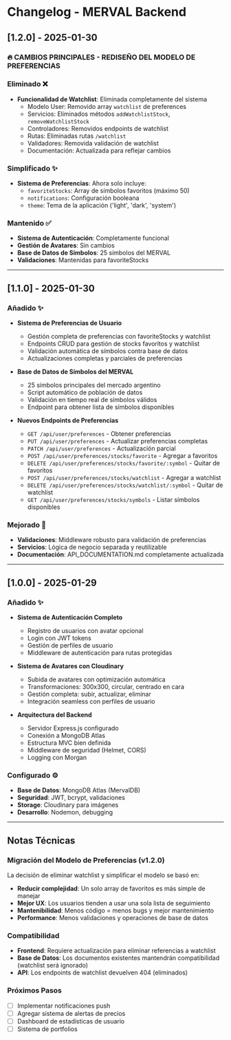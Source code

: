 # Changelog - MERVAL Backend

## [1.2.0] - 2025-01-30

### 🔥 CAMBIOS PRINCIPALES - REDISEÑO DEL MODELO DE PREFERENCIAS

### Eliminado ❌
- **Funcionalidad de Watchlist**: Eliminada completamente del sistema
  - Modelo User: Removido array `watchlist` de preferences
  - Servicios: Eliminados métodos `addWatchlistStock`, `removeWatchlistStock`
  - Controladores: Removidos endpoints de watchlist
  - Rutas: Eliminadas rutas `/watchlist`
  - Validadores: Removida validación de watchlist
  - Documentación: Actualizada para reflejar cambios

### Simplificado ✨
- **Sistema de Preferencias**: Ahora solo incluye:
  - `favoriteStocks`: Array de símbolos favoritos (máximo 50)
  - `notifications`: Configuración booleana
  - `theme`: Tema de la aplicación ('light', 'dark', 'system')

### Mantenido ✅
- **Sistema de Autenticación**: Completamente funcional
- **Gestión de Avatares**: Sin cambios
- **Base de Datos de Símbolos**: 25 símbolos del MERVAL
- **Validaciones**: Mantenidas para favoriteStocks

---

## [1.1.0] - 2025-01-30

### Añadido ✨
- **Sistema de Preferencias de Usuario**
  - Gestión completa de preferencias con favoriteStocks y watchlist
  - Endpoints CRUD para gestión de stocks favoritos y watchlist
  - Validación automática de símbolos contra base de datos
  - Actualizaciones completas y parciales de preferencias

- **Base de Datos de Símbolos del MERVAL**
  - 25 símbolos principales del mercado argentino
  - Script automático de población de datos
  - Validación en tiempo real de símbolos válidos
  - Endpoint para obtener lista de símbolos disponibles

- **Nuevos Endpoints de Preferencias**
  - `GET /api/user/preferences` - Obtener preferencias
  - `PUT /api/user/preferences` - Actualizar preferencias completas
  - `PATCH /api/user/preferences` - Actualización parcial
  - `POST /api/user/preferences/stocks/favorite` - Agregar a favoritos
  - `DELETE /api/user/preferences/stocks/favorite/:symbol` - Quitar de favoritos
  - `POST /api/user/preferences/stocks/watchlist` - Agregar a watchlist
  - `DELETE /api/user/preferences/stocks/watchlist/:symbol` - Quitar de watchlist
  - `GET /api/user/preferences/stocks/symbols` - Listar símbolos disponibles

### Mejorado 🔧
- **Validaciones**: Middleware robusto para validación de preferencias
- **Servicios**: Lógica de negocio separada y reutilizable
- **Documentación**: API_DOCUMENTATION.md completamente actualizada

---

## [1.0.0] - 2025-01-29

### Añadido ✨
- **Sistema de Autenticación Completo**
  - Registro de usuarios con avatar opcional
  - Login con JWT tokens
  - Gestión de perfiles de usuario
  - Middleware de autenticación para rutas protegidas

- **Sistema de Avatares con Cloudinary**
  - Subida de avatares con optimización automática
  - Transformaciones: 300x300, circular, centrado en cara
  - Gestión completa: subir, actualizar, eliminar
  - Integración seamless con perfiles de usuario

- **Arquitectura del Backend**
  - Servidor Express.js configurado
  - Conexión a MongoDB Atlas
  - Estructura MVC bien definida
  - Middleware de seguridad (Helmet, CORS)
  - Logging con Morgan

### Configurado ⚙️
- **Base de Datos**: MongoDB Atlas (MervalDB)
- **Seguridad**: JWT, bcrypt, validaciones
- **Storage**: Cloudinary para imágenes
- **Desarrollo**: Nodemon, debugging

---

## Notas Técnicas

### Migración del Modelo de Preferencias (v1.2.0)
La decisión de eliminar watchlist y simplificar el modelo se basó en:
- **Reducir complejidad**: Un solo array de favoritos es más simple de manejar
- **Mejor UX**: Los usuarios tienden a usar una sola lista de seguimiento
- **Mantenibilidad**: Menos código = menos bugs y mejor mantenimiento
- **Performance**: Menos validaciones y operaciones de base de datos

### Compatibilidad
- **Frontend**: Requiere actualización para eliminar referencias a watchlist
- **Base de Datos**: Los documentos existentes mantendrán compatibilidad (watchlist será ignorado)
- **API**: Los endpoints de watchlist devuelven 404 (eliminados)

### Próximos Pasos
- [ ] Implementar notificaciones push
- [ ] Agregar sistema de alertas de precios
- [ ] Dashboard de estadísticas de usuario
- [ ] Sistema de portfolios
